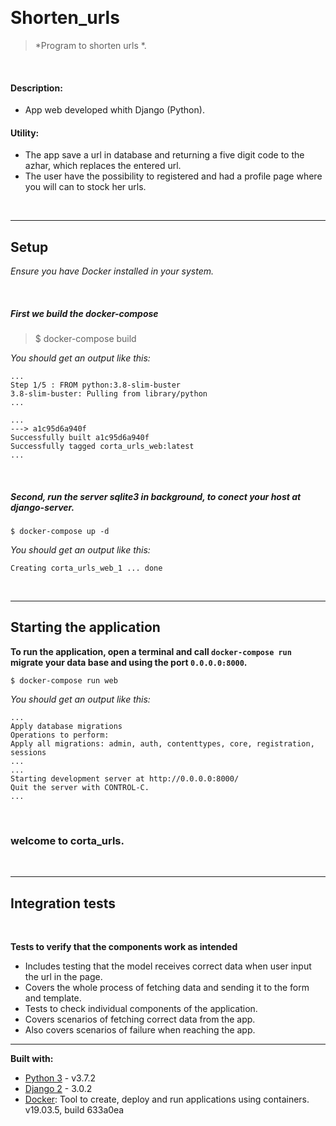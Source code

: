 
&nbsp;
# Shorten_urls 

>*Program to shorten urls *.

&nbsp;

#### Description:

  - App web developed whith Django (Python).

#### Utility:

  * The app save a url in database and returning a five digit code to the azhar, which replaces the entered url. 
  * The user have the possibility to registered and had a profile page where you will can to stock her urls.

&nbsp;

---

## Setup

*Ensure you have Docker installed in your system.*

&nbsp;

##### First we build the docker-compose


>$ docker-compose build  

*You should get an output like this:*

```
...
Step 1/5 : FROM python:3.8-slim-buster
3.8-slim-buster: Pulling from library/python
...

...
---> a1c95d6a940f
Successfully built a1c95d6a940f
Successfully tagged corta_urls_web:latest
...
```

&nbsp;

##### Second, run the server sqlite3 in background, to conect your host at django-server.


`$ docker-compose up -d`


*You should get an output like this:*

`Creating corta_urls_web_1 ... done`

&nbsp;

---

## Starting the application

**To run the application, open a terminal and call `docker-compose run` migrate your data base and using the port `0.0.0.0:8000`.**


`$ docker-compose run web`


*You should get an output like this:*

```
...
Apply database migrations
Operations to perform:
Apply all migrations: admin, auth, contenttypes, core, registration, sessions
...
...
Starting development server at http://0.0.0.0:8000/
Quit the server with CONTROL-C.
...
```

&nbsp;
### welcome to corta_urls.
&nbsp;

--- 

## Integration tests
&nbsp;

**Tests to verify that the components work as intended**
* Includes testing that the model receives correct data when user input the url in the page.
* Covers the whole process of fetching data and sending it to the form and template. 
* Tests to check individual components of the application.
* Covers scenarios of fetching correct data from the app.
* Also covers scenarios of failure when reaching the app.
&nbsp;
---
**Built with:**
* [Python 3](https://www.python.org/download/releases/3.0/ "Python 3") - v3.7.2
* [Django 2](https://docs.djangoproject.com/en/3.0/ "Django 2") - 3.0.2
* [Docker](https://www.docker.com/ "Docker"): Tool to create, deploy and run applications using containers. v19.03.5, build 633a0ea
